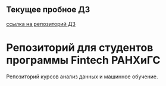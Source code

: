 ## Текущее пробное ДЗ
[ссылка на репозиторий ДЗ](https://classroom.github.com/a/zkPgVPBz)


# Репозиторий для студентов программы Fintech РАНХиГС

Репозиторий курсов анализ данных и машинное обучение.
